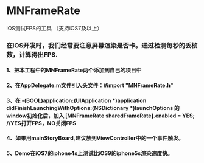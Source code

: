 # MNFrameRate
iOS测试FPS的工具 （支持iOS7及以上）

### 在iOS开发时，我们经常要注意屏幕渲染是否卡。通过检测每秒的丢桢数，计算得出FPS.
#### 1、把本工程中的MNFrameRate两个添加到自己的项目中
#### 2、在AppDelegate.m文件引入头文件：#import "MNFrameRate.h"
#### 3、在 -(BOOL)application:(UIApplication *)application didFinishLaunchingWithOptions:(NSDictionary *)launchOptions 的window初始化后，加入 [MNFrameRate sharedFrameRate].enabled = YES; //YES打开FPS，NO关闭FPS
#### 4、如果用mainStoryBoard,建议放到ViewController中的一个事件触发。
####  5、Demo在iOS7的iphone4s上测试比iOS9的iphone5s渲染速度快。
